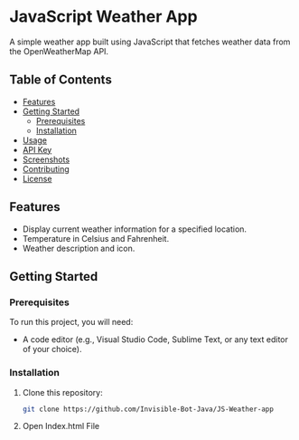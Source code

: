 # JavaScript Weather App

A simple weather app built using JavaScript that fetches weather data from the OpenWeatherMap API.

## Table of Contents

- [Features](#features)
- [Getting Started](#getting-started)
  - [Prerequisites](#prerequisites)
  - [Installation](#installation)
- [Usage](#usage)
- [API Key](#api-key)
- [Screenshots](#screenshots)
- [Contributing](#contributing)
- [License](#license)

## Features

- Display current weather information for a specified location.
- Temperature in Celsius and Fahrenheit.
- Weather description and icon.

## Getting Started

### Prerequisites

To run this project, you will need:

- A code editor (e.g., Visual Studio Code, Sublime Text, or any text editor of your choice).
### Installation

1. Clone this repository:

   ```bash
   git clone https://github.com/Invisible-Bot-Java/JS-Weather-app
2. Open Index.html File   

